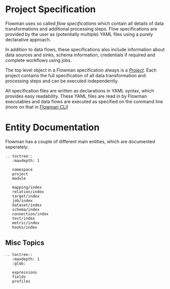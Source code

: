 # Project Specification

Flowman uses so called *flow specifications* which contain all details of data transformations
and additional processing steps. Flow specifications are provided by the user as (potentially 
multiple) YAML files using a purely declarative approach.  

In addition to data flows, these specifications also include information about data sources 
and sinks, schema information, credentials if required and complete workflows using jobs.

The top level object in a Flowman specification always is a [*Project*](project.md). Each
project contains the full specification of all data transformation and processing steps and
can be executed independently.

All specification files are written as declarations in YAML syntax, which provides easy 
readability. These YAML files are read in by Flowman executables and data flows are 
executed as specified on the command line (more on that in [Flowman CLI](../cli/flowexec.md))


# Entity Documentation

Flowman has a couple of different main entities, which are documented seperately:

```eval_rst
.. toctree::
   :maxdepth: 1

   namespace
   project
   module

   mapping/index
   relation/index
   target/index
   job/index
   dataset/index
   schema/index
   connection/index
   test/index
   metric/index
   hooks/index
```


## Misc Topics
```eval_rst
.. toctree::
   :maxdepth: 1
   :glob:

   expressions
   fields
   profiles
```
